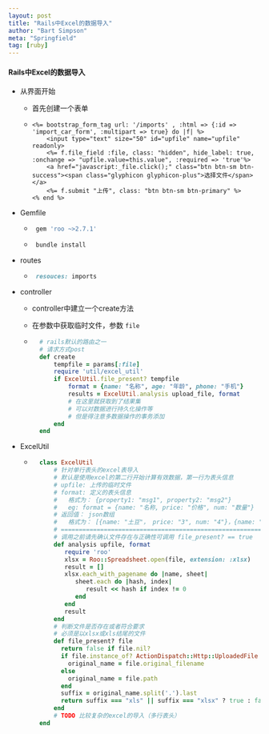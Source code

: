```yaml
---
layout: post
title: "Rails中Excel的数据导入"
author: "Bart Simpson"
meta: "Springfield"
tag: [ruby]
---
```


#### Rails中Excel的数据导入
* 从界面开始
	* 首先创建一个表单

	* ```
      <%= bootstrap_form_tag url: '/imports' , :html => {:id => 'import_car_form', :multipart => true} do |f| %>
	      <input type="text" size="50" id="upfile" name="upfile" readonly>
	      <%= f.file_field :file, class: "hidden", hide_label: true, :onchange => "upfile.value=this.value", :required => 'true'%>
	      <a href="javascript:_file.click();" class="btn btn-sm btn-success"><span class="glyphicon glyphicon-plus">选择文件</span></a>
	      <%= f.submit "上传", class: "btn btn-sm btn-primary" %>
      <% end %>
	  ```
* Gemfile
	* ```ruby
       gem 'roo ~>2.7.1'
	  ```
	* ```ruby
	   bundle install
	  ```

* routes

	* ```ruby
	   resouces: imports
	  ```
* controller
	* controller中建立一个create方法
	* 在参数中获取临时文件，参数 `file`

	* ```ruby
        # rails默认的路由之一
        # 请求方式post
        def create
            tempfile = params[:file]
            require 'util/excel_util'
            if ExcelUtil.file_present? tempfile
                format = {name: "名称", age: "年龄", phone: "手机"}
                results = ExcelUtil.analysis upload_file, format
                # 在这里就获取到了结果集
                # 可以对数据进行持久化操作等
                # 但是得注意多数据操作的事务添加
            end
        end
	  ```

* ExcelUtil

	* ```ruby
		class ExcelUtil
			# 针对单行表头的excel表导入
			# 默认是使用excel的第二行开始计算有效数据，第一行为表头信息
			# upfile: 上传的临时文件
			# format: 定义的表头信息
			#   格式为： {property1: "msg1", property2: "msg2"}
			# 	eg: format = {name: "名称, price: "价格", num: "数量"}
			# 返回值： json数组
			#   格式为： [{name: "土豆"， price: "3", num: "4"}，{name: "里脊肉"， price: "12", num: "1"}]
			# ==========================================================
			# 调用之前请先确认文件存在与正确性可调用 file_present? == true
			def analysis upfile, format
			   require 'roo'
  			   xlsx = Roo::Spreadsheet.open(file, extension: :xlsx)
  			   result = []
  			   xlsx.each_with_pagename do |name, sheet|
		          sheet.each do |hash, index|
		             result << hash if index != 0
           		  end
		       end
	           result
			end
			# 判断文件是否存在或者符合要求
			# 必须是以xlsx或xls结尾的文件
			def file_present? file
		      return false if file.nil?
		      if file.instance_of? ActionDispatch::Http::UploadedFile
		        original_name = file.original_filename
		      else
		        original_name = file.path
		      end
		      suffix = original_name.split('.').last
		      return suffix === "xls" || suffix === "xlsx" ? true : false
		    end
			# TODO 比较复杂的excel的导入（多行表头）
		end
	  ```
